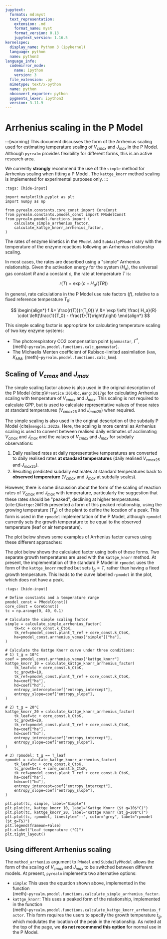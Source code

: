 ```yaml
---
jupytext:
  formats: md:myst
  text_representation:
    extension: .md
    format_name: myst
    format_version: 0.13
    jupytext_version: 1.16.5
kernelspec:
  display_name: Python 3 (ipykernel)
  language: python
  name: python3
language_info:
  codemirror_mode:
    name: ipython
    version: 3
  file_extension: .py
  mimetype: text/x-python
  name: python
  nbconvert_exporter: python
  pygments_lexer: ipython3
  version: 3.11.9
---
```


# Arrhenius scaling in the P Model

:::{warning}
This document discusses the form of the Arrhenius scaling used for estimating
temperature scaling of $V_{cmax}$ and $J_{max}$ in the P Model. Although `pyrealm`
provides flexibility for different forms, this is an active research area.

We currently **strongly** recommend the use of the `simple` method for Arrhenius scaling
when fitting a P Model. The `kattge_knorr` method scaling is implemented for
experimental purposes only.
:::

```{code-cell} ipython3
:tags: [hide-input]

import matplotlib.pyplot as plt
import numpy as np

from pyrealm.constants.core_const import CoreConst
from pyrealm.constants.pmodel_const import PModelConst
from pyrealm.pmodel.functions import (
    calculate_simple_arrhenius_factor,
    calculate_kattge_knorr_arrhenius_factor,
)
```

The rates of enzyme kinetics in the `PModel` and `SubdailyPModel` vary with the
temperature of the enzyme reactions following an Arrhenius relationship scaling.

In most cases, the rates are described using a "simple" Arrhenius relationship. Given
the activation energy for the system ($H_a$), the universal gas constant $R$ and a
constant $c$, the rate at temperature $T$ is:

$$r(T) = \exp(c - H_a / (T R))$$

In general, rate calculations in the P Model use rate factors ($f$), relative to a fixed
reference temperature $T_0$:

$$
    \begin{align*}
        f &= \frac{r(T)}{r(T_0)} \\
          &= \exp \left( \frac{ H_a}{R} \cdot
                \left(\frac{1}{T_0} - \frac{1}{T}\right)\right)
    \end{align*}
$$

This simple scaling factor is appropriate for calculating temperature scaling of two key
enzyme systems:

* The photorespiratory CO2 compensation point (`gammastar`, $\Gamma^\ast$,
  {meth}`~pyrealm.pmodel.functions.calc_gammastar`).
* The Michaelis Menten coefficient of Rubisco-limited assimilation (`kmm`, $K_{MM}$,
  {meth}`~pyrealm.pmodel.functions.calc_kmm`).

## Scaling of $V_{cmax}$ and $J_{max}$

The simple scaling factor above is also used in the original description of the P Model
{cite:p}`Prentice:2014bc,Wang:2017go` for calculating Arrhenius scaling with temperature
of $V_{cmax}$ and $J_{max}$. This scaling is not required to calculate GPP, but *is*
used to calculate representative values of those rates at standard temperatures
($V_{cmax25}$ and $J_{max25}$) when required.

The simple scaling is also used in the original description of the subdaily P Model
{cite}`mengoli:2022a`. Here, the scaling is more central as Arrhenius scaling is used to
convert between realised daily estimates of acclimating $V_{cmax}$ and $J_{max}$ and the
values of $V_{cmax}$ and $J_{max}$ for subdaily observations:

1. Daily realised rates at daily representative temperatures are converted to daily
   realised rates **at standard temperatures** (daily realised $V_{cmax25}$ and
   $J_{max25}$).
2. Resulting predicted subdaily estimates at standard temperatures back to **observed
   temperature** ($V_{cmax}$ and $J_{max}$ at subdaily scales).

However, there is some discussion about the form of the scaling of reaction rates of
$V_{cmax}$ and $J_{max}$ with temperature, particularly the suggestion that these rates
should be "peaked", declining at higher temperatures. {cite:t}`Kattge:2007db` presented
a form of this peaked relationship, using the growing temperature ($T_g$) of the plant
to define the location of a peak. This form is used in the `rpmodel` implementation of
the P Model, although `rpmodel` currently sets the growth temperature to be equal to the
observed temperature (leaf or air temperature).

The plot below shows some examples of Arrhenius factor curves using these different
approaches:

The plot below shows the calculated factor using both of these forms. Two separate
growth temperatures are used with the `kattge_knorr` method. At present, the
implementation of the standard P Model in `rpmodel` uses the form of the `kattge_knorr`
method but sets $t_g=T$, rather than having a fixed growth temperature. This leads to
the curve labelled `rpmodel` in the plot, which does not have a peak.

```{code-cell} ipython3
:tags: [hide-input]

# Define constants and a temperature range
pmodel_const = PModelConst()
core_const = CoreConst()
tc = np.arange(0, 40, 0.1)

# Calculate the simple scaling factor
simple = calculate_simple_arrhenius_factor(
    tk=tc + core_const.k_CtoK,
    tk_ref=pmodel_const.plant_T_ref + core_const.k_CtoK,
    ha=pmodel_const.arrhenius_vcmax["simple"]["ha"],
)

# Calculate the Kattge Knorr curve under three conditions:
# 1) t_g = 10°C
coef = pmodel_const.arrhenius_vcmax["kattge_knorr"]
kattge_knorr_10 = calculate_kattge_knorr_arrhenius_factor(
    tk_leaf=tc + core_const.k_CtoK,
    tc_growth=10,
    tk_ref=pmodel_const.plant_T_ref + core_const.k_CtoK,
    ha=coef["ha"],
    hd=coef["hd"],
    entropy_intercept=coef["entropy_intercept"],
    entropy_slope=coef["entropy_slope"],
)

# 2) t_g = 20°C
kattge_knorr_20 = calculate_kattge_knorr_arrhenius_factor(
    tk_leaf=tc + core_const.k_CtoK,
    tc_growth=20,
    tk_ref=pmodel_const.plant_T_ref + core_const.k_CtoK,
    ha=coef["ha"],
    hd=coef["hd"],
    entropy_intercept=coef["entropy_intercept"],
    entropy_slope=coef["entropy_slope"],
)

# 3) rpmodel: t_g == T_leaf
rpmodel = calculate_kattge_knorr_arrhenius_factor(
    tk_leaf=tc + core_const.k_CtoK,
    tc_growth=tc + core_const.k_CtoK,
    tk_ref=pmodel_const.plant_T_ref + core_const.k_CtoK,
    ha=coef["ha"],
    hd=coef["hd"],
    entropy_intercept=coef["entropy_intercept"],
    entropy_slope=coef["entropy_slope"],
)

plt.plot(tc, simple, label="Simple")
plt.plot(tc, kattge_knorr_10, label="Kattge Knorr ($t_g=10$°C)")
plt.plot(tc, kattge_knorr_20, label="Kattge Knorr ($t_g=20$°C)")
plt.plot(tc, rpmodel, linestyle="--", color="grey", label="rpmodel ($t_g=T$)")
plt.legend(frameon=False)
plt.xlabel("Leaf temperature (°C)")
plt.tight_layout()
```

## Using different Arrhenius scaling

The `method_arrhenius` argument to `PModel` and `SubdailyPModel` allows the form of the
scaling of $V_{cmax}$ and $J_{max}$ to be switched between different models. At present,
`pyrealm` implements two alternative options:

* `simple`: This uses the equation shown above, implemented in the function
  {meth}`~pyrealm.pmodel.functions.calculate_simple_arrhenius_factor`.
* `kattge_knorr`: This uses a peaked form of the relationship, implemented in the
  function {meth}`~pyrealm.pmodel.functions.calculate_kattge_knorr_arrhenius_factor`.
  This form requires the users to specify the growth temperature $t_g$, which modulates
  the location of the peak in the relationship. As noted at the top of the page, we **do
  not recommend this option** for normal use in the P Model.
